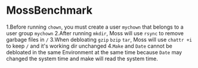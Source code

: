 # MossBenchmark
1.Before running ```chown```, you must create a user ```mychown``` that belongs to a user group ```mychown```
2.After running ```mkdir```, Moss will use ```rsync``` to remove garbage files in ```/```
3.When debloating ```gzip``` ```bzip``` ```tar```, Moss will use ```chattr +i``` to keep ```/``` and it's working dir unchanged
4.```Make``` and ```Date``` cannot be debloated in the same Environment at the same time because ```Date``` may changed the system time and make will read the system time.
